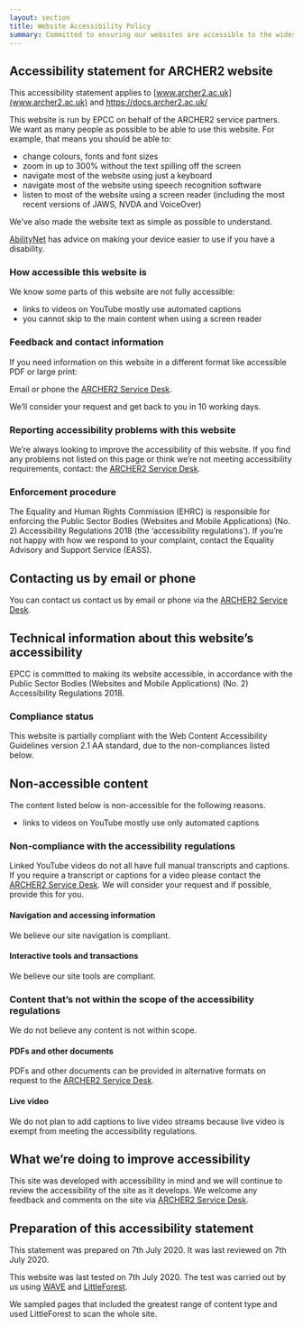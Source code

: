 ```yaml
---
layout: section
title: Website Accessibility Policy
summary: Committed to ensuring our websites are accessible to the widest possible audience, including disabled users.  
---
```



## Accessibility statement for ARCHER2 website

This accessibility statement applies to [www.archer2.ac.uk](www.archer2.ac.uk) and [https://docs.archer2.ac.uk/
](https://docs.archer2.ac.uk/)

This website is run by EPCC on behalf of the ARCHER2 service partners. We want as many people as possible to be able to use this website. For example, that means you should be able to:

- change colours, fonts and font sizes
- zoom in up to 300% without the text spilling off the screen
- navigate most of the website using just a keyboard
- navigate most of the website using speech recognition software
- listen to most of the website using a screen reader (including the most recent versions of JAWS, NVDA and VoiceOver)

We’ve also made the website text as simple as possible to understand.

[AbilityNet](https://mcmw.abilitynet.org.uk/) has advice on making your device easier to use if you have a disability.

### How accessible this website is

We know some parts of this website are not fully accessible:

- links to videos on YouTube mostly use automated captions
- you cannot skip to the main content when using a screen reader

### Feedback and contact information

If you need information on this website in a different format like accessible PDF or large print:

Email or phone the [ARCHER2 Service Desk](https://www.archer2.ac.uk/support-access/servicedesk.html).

We’ll consider your request and get back to you in 10 working days.


### Reporting accessibility problems with this website

We’re always looking to improve the accessibility of this website. If you find any problems not listed on this page or think we’re not meeting accessibility requirements, contact: the [ARCHER2 Service Desk](https://www.archer2.ac.uk/support-access/servicedesk.html).

### Enforcement procedure

The Equality and Human Rights Commission (EHRC) is responsible for enforcing the Public Sector Bodies (Websites and Mobile Applications) (No. 2) Accessibility Regulations 2018 (the ‘accessibility regulations’). If you’re not happy with how we respond to your complaint, contact the Equality Advisory and Support Service (EASS).


## Contacting us by email or phone 

You can contact us contact us by email or phone via the [ARCHER2 Service Desk](https://www.archer2.ac.uk/support-access/servicedesk.html).

## Technical information about this website’s accessibility

EPCC is committed to making its website accessible, in accordance with the Public Sector Bodies (Websites and Mobile Applications) (No. 2) Accessibility Regulations 2018.

### Compliance status

This website is partially compliant with the Web Content Accessibility Guidelines version 2.1 AA standard, due to the non-compliances listed below.

## Non-accessible content

The content listed below is non-accessible for the following reasons.

- links to videos on YouTube mostly use only automated captions

### Non-compliance with the accessibility regulations


Linked YouTube videos do not all have full manual transcripts and captions.  If you require a transcript or captions for a video please contact the  [ARCHER2 Service Desk](https://www.archer2.ac.uk/support-access/servicedesk.html).  We will consider your request and if possible, provide this for you.


#### Navigation and accessing information

We believe our site navigation is compliant.

#### Interactive tools and transactions

We believe our site tools are compliant.

### Content that’s not within the scope of the accessibility regulations

We do not believe any content is not within scope.

#### PDFs and other documents

PDFs and other documents can be provided in alternative formats on request to the  [ARCHER2 Service Desk](https://www.archer2.ac.uk/support-access/servicedesk.html).

#### Live video

We do not plan to add captions to live video streams because live video is exempt from meeting the accessibility regulations.


## What we’re doing to improve accessibility

This site was developed with accessibility in mind and we will continue to review the accessibility of the site as it develops.  We welcome any feedback and comments on the site via  [ARCHER2 Service Desk](https://www.archer2.ac.uk/support-access/servicedesk.html).


## Preparation of this accessibility statement


This statement was prepared on 7th July 2020. It was last reviewed on 7th July 2020.

This website was last tested on 7th July 2020. The test was carried out by us using [WAVE](https://wave.webaim.org/) and [LittleForest](https://littleforest.co.uk/).

We sampled pages that included the greatest range of content type and used LittleForest to scan the whole site.

